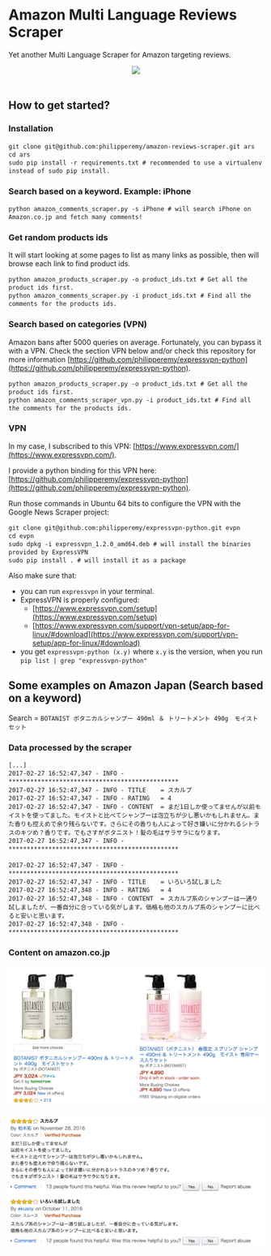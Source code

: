 # Amazon Multi Language Reviews Scraper 

Yet another Multi Language Scraper for Amazon targeting reviews.
<br/>
<div align="center">
  <img src="http://static1.businessinsider.com/image/539f3ffbecad044276726c01-960/amazon-com-logo.jpg" width="200"><br><br>
</div>

## How to get started?

### Installation
```
git clone git@github.com:philipperemy/amazon-reviews-scraper.git ars
cd ars
sudo pip install -r requirements.txt # recommended to use a virtualenv instead of sudo pip install.
```

### Search based on a keyword. Example: iPhone
```
python amazon_comments_scraper.py -s iPhone # will search iPhone on Amazon.co.jp and fetch many comments!
```

### Get random products ids

It will start looking at some pages to list as many links as possible, then will browse each link to find product ids.

```
python amazon_products_scraper.py -o product_ids.txt # Get all the product ids first.
python amazon_comments_scraper.py -i product_ids.txt # Find all the comments for the products ids.
```

### Search based on categories (VPN)
Amazon bans after 5000 queries on average. Fortunately, you can bypass it with a VPN. Check the section VPN below and/or check this repository for more information [https://github.com/philipperemy/expressvpn-python](https://github.com/philipperemy/expressvpn-python).
```
python amazon_products_scraper.py -o product_ids.txt # Get all the product ids first.
python amazon_comments_scraper_vpn.py -i product_ids.txt # Find all the comments for the products ids.
```

### VPN

In my case, I subscribed to this VPN: [https://www.expressvpn.com/](https://www.expressvpn.com/).

I provide a python binding for this VPN here: [https://github.com/philipperemy/expressvpn-python](https://github.com/philipperemy/expressvpn-python).

Run those commands in Ubuntu 64 bits to configure the VPN with the Google News Scraper project:
```
git clone git@github.com:philipperemy/expressvpn-python.git evpn
cd evpn
sudo dpkg -i expressvpn_1.2.0_amd64.deb # will install the binaries provided by ExpressVPN
sudo pip install . # will install it as a package
```

Also make sure that:
- you can run `expressvpn` in your terminal.
- ExpressVPN is properly configured:
    - [https://www.expressvpn.com/setup](https://www.expressvpn.com/setup) 
    - [https://www.expressvpn.com/support/vpn-setup/app-for-linux/#download](https://www.expressvpn.com/support/vpn-setup/app-for-linux/#download)
- you get `expressvpn-python (x.y)` where `x.y` is the version, when you run `pip list | grep "expressvpn-python"`



## Some examples on Amazon Japan (Search based on a keyword)

Search = `BOTANIST ボタニカルシャンプー 490ml ＆ トリートメント 490g　モイストセット`

### Data processed by the scraper
```
[...]
2017-02-27 16:52:47,347 - INFO - ***********************************************
2017-02-27 16:52:47,347 - INFO - TITLE    = スカルプ
2017-02-27 16:52:47,347 - INFO - RATING   = 4
2017-02-27 16:52:47,347 - INFO - CONTENT  = まだ1日しか使ってませんが以前モイストを使ってました。モイストと比べてシャンプーは泡立ちが少し悪いかもしれません。また香りも控えめで余り残らないです。さらにその香りも人によって好き嫌いに分かれるシトラスのキツめ？香りです。でもさすがボタニスト！髪の毛はサラサラになります。
2017-02-27 16:52:47,347 - INFO - ***********************************************

2017-02-27 16:52:47,347 - INFO - ***********************************************
2017-02-27 16:52:47,347 - INFO - TITLE    = いろいろ試しました
2017-02-27 16:52:47,348 - INFO - RATING   = 4
2017-02-27 16:52:47,348 - INFO - CONTENT  = スカルプ系のシャンプーは一通り試しましたが、一番自分に合っている気がします。価格も他のスカルプ系のシャンプーに比べると安いと思います。
2017-02-27 16:52:47,348 - INFO - ***********************************************
```

### Content on amazon.co.jp
<div align="center">
  <img src="fig/img1.png"><br><br>
</div>
<div align="center">
  <img src="fig/img2.png"><br><br>
</div>
